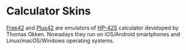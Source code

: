 # Calculator Skins

[Free42](https://thomasokken.com/free42/) and [Plus42](https://thomasokken.com/free42/) are emulators of [HP-42S](https://en.wikipedia.org/wiki/HP-42S) calculator developed by Thomas Okken. Nowadays they run on iOS/Android smartphones and Linux/macOS/Windows operating systems.
